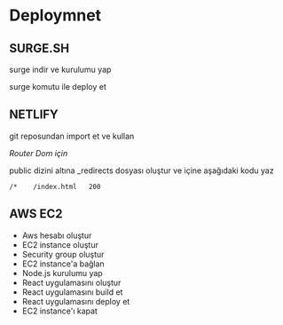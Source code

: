 # Deploymnet

## SURGE.SH

surge indir ve kurulumu yap

surge komutu ile deploy et

## NETLIFY

git reposundan import et ve kullan

*Router Dom için*

public dizini altına 
_redirects dosyası oluştur ve içine aşağıdaki kodu yaz
```
/*    /index.html   200
```

## AWS EC2

- Aws hesabı oluştur
- EC2 instance oluştur
- Security group oluştur
- EC2 instance'a bağlan
- Node.js kurulumu yap
- React uygulamasını oluştur
- React uygulamasını build et
- React uygulamasını deploy et
- EC2 instance'ı kapat

